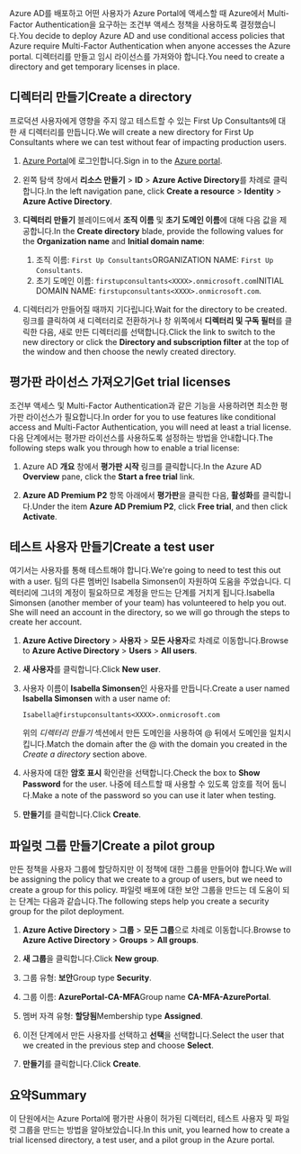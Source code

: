 <span data-ttu-id="8bb6f-101">Azure AD를 배포하고 어떤 사용자가 Azure Portal에 액세스할 때 Azure에서 Multi-Factor Authentication을 요구하는 조건부 액세스 정책을 사용하도록 결정했습니다.</span><span class="sxs-lookup"><span data-stu-id="8bb6f-101">You decide to deploy Azure AD and use conditional access policies that Azure require Multi-Factor Authentication when anyone accesses the Azure portal.</span></span> <span data-ttu-id="8bb6f-102">디렉터리를 만들고 임시 라이선스를 가져와야 합니다.</span><span class="sxs-lookup"><span data-stu-id="8bb6f-102">You need to create a directory and get temporary licenses in place.</span></span>

## <a name="create-a-directory"></a><span data-ttu-id="8bb6f-103">디렉터리 만들기</span><span class="sxs-lookup"><span data-stu-id="8bb6f-103">Create a directory</span></span>
<span data-ttu-id="8bb6f-104">프로덕션 사용자에게 영향을 주지 않고 테스트할 수 있는 First Up Consultants에 대한 새 디렉터리를 만듭니다.</span><span class="sxs-lookup"><span data-stu-id="8bb6f-104">We will create a new directory for First Up Consultants where we can test without fear of impacting production users.</span></span>

1. <span data-ttu-id="8bb6f-105">[Azure Portal](https://portal.azure.com/?azure-portal=true)에 로그인합니다.</span><span class="sxs-lookup"><span data-stu-id="8bb6f-105">Sign in to the [Azure portal](https://portal.azure.com/?azure-portal=true).</span></span>

1. <span data-ttu-id="8bb6f-106">왼쪽 탐색 창에서 **리소스 만들기** > **ID** > **Azure Active Directory**를 차례로 클릭합니다.</span><span class="sxs-lookup"><span data-stu-id="8bb6f-106">In the left navigation pane, click **Create a resource** > **Identity** > **Azure Active Directory**.</span></span>

1. <span data-ttu-id="8bb6f-107">**디렉터리 만들기** 블레이드에서 **조직 이름** 및 **초기 도메인 이름**에 대해 다음 값을 제공합니다.</span><span class="sxs-lookup"><span data-stu-id="8bb6f-107">In the **Create directory** blade, provide the following values for the **Organization name** and **Initial domain name**:</span></span>

   1. <span data-ttu-id="8bb6f-108">조직 이름: `First Up Consultants`</span><span class="sxs-lookup"><span data-stu-id="8bb6f-108">ORGANIZATION NAME: `First Up Consultants`.</span></span>
   1. <span data-ttu-id="8bb6f-109">초기 도메인 이름: `firstupconsultants<XXXX>.onmicrosoft.com`</span><span class="sxs-lookup"><span data-stu-id="8bb6f-109">INITIAL DOMAIN NAME: `firstupconsultants<XXXX>.onmicrosoft.com`.</span></span>

1. <span data-ttu-id="8bb6f-110">디렉터리가 만들어질 때까지 기다립니다.</span><span class="sxs-lookup"><span data-stu-id="8bb6f-110">Wait for the directory to be created.</span></span> <span data-ttu-id="8bb6f-111">링크를 클릭하여 새 디렉터리로 전환하거나 창 위쪽에서 **디렉터리 및 구독 필터**를 클릭한 다음, 새로 만든 디렉터리를 선택합니다.</span><span class="sxs-lookup"><span data-stu-id="8bb6f-111">Click the link to switch to the new directory or click the **Directory and subscription filter** at the top of the window and then choose the newly created directory.</span></span>

## <a name="get-trial-licenses"></a><span data-ttu-id="8bb6f-112">평가판 라이선스 가져오기</span><span class="sxs-lookup"><span data-stu-id="8bb6f-112">Get trial licenses</span></span>

<span data-ttu-id="8bb6f-113">조건부 액세스 및 Multi-Factor Authentication과 같은 기능을 사용하려면 최소한 평가판 라이선스가 필요합니다.</span><span class="sxs-lookup"><span data-stu-id="8bb6f-113">In order for you to use features like conditional access and Multi-Factor Authentication, you will need at least a trial license.</span></span> <span data-ttu-id="8bb6f-114">다음 단계에서는 평가판 라이선스를 사용하도록 설정하는 방법을 안내합니다.</span><span class="sxs-lookup"><span data-stu-id="8bb6f-114">The following steps walk you through how to enable a trial license:</span></span>

1. <span data-ttu-id="8bb6f-115">Azure AD **개요** 창에서 **평가판 시작** 링크를 클릭합니다.</span><span class="sxs-lookup"><span data-stu-id="8bb6f-115">In the Azure AD **Overview** pane, click the **Start a free trial** link.</span></span>

1. <span data-ttu-id="8bb6f-116">**Azure AD Premium P2** 항목 아래에서 **평가판**을 클릭한 다음, **활성화**를 클릭합니다.</span><span class="sxs-lookup"><span data-stu-id="8bb6f-116">Under the item **Azure AD Premium P2**, click **Free trial**, and then click **Activate**.</span></span>

## <a name="create-a-test-user"></a><span data-ttu-id="8bb6f-117">테스트 사용자 만들기</span><span class="sxs-lookup"><span data-stu-id="8bb6f-117">Create a test user</span></span>

<span data-ttu-id="8bb6f-118">여기서는 사용자를 통해 테스트해야 합니다.</span><span class="sxs-lookup"><span data-stu-id="8bb6f-118">We're going to need to test this out with a user.</span></span> <span data-ttu-id="8bb6f-119">팀의 다른 멤버인 Isabella Simonsen이 자원하여 도움을 주었습니다. 디렉터리에 그녀의 계정이 필요하므로 계정을 만드는 단계를 거치게 됩니다.</span><span class="sxs-lookup"><span data-stu-id="8bb6f-119">Isabella Simonsen (another member of your team) has volunteered to help you out. She will need an account in the directory, so we will go through the steps to create her account.</span></span>

1. <span data-ttu-id="8bb6f-120">**Azure Active Directory** > **사용자** > **모든 사용자**로 차례로 이동합니다.</span><span class="sxs-lookup"><span data-stu-id="8bb6f-120">Browse to **Azure Active Directory** > **Users** > **All users**.</span></span>

1. <span data-ttu-id="8bb6f-121">**새 사용자**를 클릭합니다.</span><span class="sxs-lookup"><span data-stu-id="8bb6f-121">Click **New user**.</span></span>

1. <span data-ttu-id="8bb6f-122">사용자 이름이 **Isabella Simonsen**인 사용자를 만듭니다.</span><span class="sxs-lookup"><span data-stu-id="8bb6f-122">Create a user named **Isabella Simonsen** with a user name of:</span></span>

   `Isabella@firstupconsultants<XXXX>.onmicrosoft.com`

   <span data-ttu-id="8bb6f-123">위의 *디렉터리 만들기* 섹션에서 만든 도메인을 사용하여 @ 뒤에서 도메인을 일치시킵니다.</span><span class="sxs-lookup"><span data-stu-id="8bb6f-123">Match the domain after the @ with the domain you created in the *Create a directory* section above.</span></span>

1. <span data-ttu-id="8bb6f-124">사용자에 대한 **암호 표시** 확인란을 선택합니다.</span><span class="sxs-lookup"><span data-stu-id="8bb6f-124">Check the box to **Show Password** for the user.</span></span> <span data-ttu-id="8bb6f-125">나중에 테스트할 때 사용할 수 있도록 암호를 적어 둡니다.</span><span class="sxs-lookup"><span data-stu-id="8bb6f-125">Make a note of the password so you can use it later when testing.</span></span>

1. <span data-ttu-id="8bb6f-126">**만들기**를 클릭합니다.</span><span class="sxs-lookup"><span data-stu-id="8bb6f-126">Click **Create**.</span></span>

## <a name="create-a-pilot-group"></a><span data-ttu-id="8bb6f-127">파일럿 그룹 만들기</span><span class="sxs-lookup"><span data-stu-id="8bb6f-127">Create a pilot group</span></span>

<span data-ttu-id="8bb6f-128">만든 정책을 사용자 그룹에 할당하지만 이 정책에 대한 그룹을 만들어야 합니다.</span><span class="sxs-lookup"><span data-stu-id="8bb6f-128">We will be assigning the policy that we create to a group of users, but we need to create a group for this policy.</span></span> <span data-ttu-id="8bb6f-129">파일럿 배포에 대한 보안 그룹을 만드는 데 도움이 되는 단계는 다음과 같습니다.</span><span class="sxs-lookup"><span data-stu-id="8bb6f-129">The following steps help you create a security group for the pilot deployment.</span></span>

1. <span data-ttu-id="8bb6f-130">**Azure Active Directory** > **그룹** > **모든 그룹**으로 차례로 이동합니다.</span><span class="sxs-lookup"><span data-stu-id="8bb6f-130">Browse to **Azure Active Directory** > **Groups** > **All groups**.</span></span>

1. <span data-ttu-id="8bb6f-131">**새 그룹**을 클릭합니다.</span><span class="sxs-lookup"><span data-stu-id="8bb6f-131">Click **New group**.</span></span>

1. <span data-ttu-id="8bb6f-132">그룹 유형: **보안**</span><span class="sxs-lookup"><span data-stu-id="8bb6f-132">Group type **Security**.</span></span>

1. <span data-ttu-id="8bb6f-133">그룹 이름: **AzurePortal-CA-MFA**</span><span class="sxs-lookup"><span data-stu-id="8bb6f-133">Group name **CA-MFA-AzurePortal**.</span></span>

1. <span data-ttu-id="8bb6f-134">멤버 자격 유형: **할당됨**</span><span class="sxs-lookup"><span data-stu-id="8bb6f-134">Membership type **Assigned**.</span></span>

1. <span data-ttu-id="8bb6f-135">이전 단계에서 만든 사용자를 선택하고 **선택**을 선택합니다.</span><span class="sxs-lookup"><span data-stu-id="8bb6f-135">Select the user that we created in the previous step and choose **Select**.</span></span>

1. <span data-ttu-id="8bb6f-136">**만들기**를 클릭합니다.</span><span class="sxs-lookup"><span data-stu-id="8bb6f-136">Click **Create**.</span></span>

## <a name="summary"></a><span data-ttu-id="8bb6f-137">요약</span><span class="sxs-lookup"><span data-stu-id="8bb6f-137">Summary</span></span>

<span data-ttu-id="8bb6f-138">이 단원에서는 Azure Portal에 평가판 사용이 허가된 디렉터리, 테스트 사용자 및 파일럿 그룹을 만드는 방법을 알아보았습니다.</span><span class="sxs-lookup"><span data-stu-id="8bb6f-138">In this unit, you learned how to create a trial licensed directory, a test user, and a pilot group in the Azure portal.</span></span>
